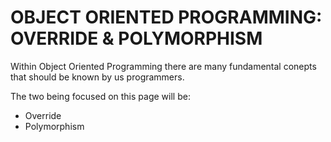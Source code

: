 # OBJECT ORIENTED PROGRAMMING: OVERRIDE & POLYMORPHISM

Within Object Oriented Programming there are many fundamental conepts that should be known by us programmers.

The two being focused on this page will be:
- Override
- Polymorphism

